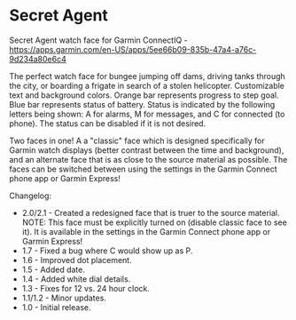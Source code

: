 # Secret Agent
Secret Agent watch face for Garmin ConnectIQ - https://apps.garmin.com/en-US/apps/5ee66b09-835b-47a4-a76c-9d234a80e6c4

The perfect watch face for bungee jumping off dams, driving tanks through the city, or boarding a frigate in search of a stolen helicopter. Customizable text and background colors. Orange bar represents progress to step goal. Blue bar represents status of battery. Status is indicated by the following letters being shown: A for alarms, M for messages, and C for connected (to phone). The status can be disabled if it is not desired.

Two faces in one! A a "classic" face which is designed specifically for Garmin watch displays (better contrast between the time and background), and an alternate face that is as close to the source material as possible. The faces can be switched between using the settings in the Garmin Connect phone app or Garmin Express!

Changelog:

* 2.0/2.1 - Created a redesigned face that is truer to the source material. NOTE: This face must be explicitly turned on (disable classic face to see it). It is available in the settings in the Garmin Connect phone app or Garmin Express!
* 1.7 - Fixed a bug where C would show up as P.
* 1.6 - Improved dot placement.
* 1.5 - Added date.
* 1.4 - Added white dial details.
* 1.3 - Fixes for 12 vs. 24 hour clock.
* 1.1/1.2 - Minor updates.
* 1.0 - Initial release.